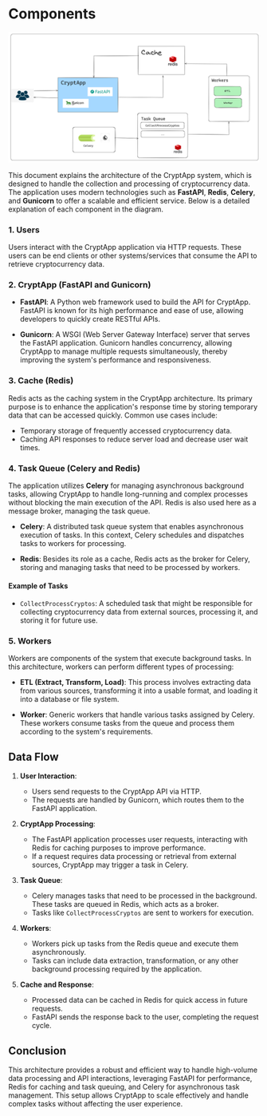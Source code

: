 # Components

![Alt text](./images/components.png)


This document explains the architecture of the CryptApp system, which is designed to handle the collection and processing of cryptocurrency data. The application uses modern technologies such as **FastAPI**, **Redis**, **Celery**, and **Gunicorn** to offer a scalable and efficient service. Below is a detailed explanation of each component in the diagram.


### 1. **Users**

Users interact with the CryptApp application via HTTP requests. These users can be end clients or other systems/services that consume the API to retrieve cryptocurrency data.

### 2. **CryptApp (FastAPI and Gunicorn)**

- **FastAPI**: A Python web framework used to build the API for CryptApp. FastAPI is known for its high performance and ease of use, allowing developers to quickly create RESTful APIs.

- **Gunicorn**: A WSGI (Web Server Gateway Interface) server that serves the FastAPI application. Gunicorn handles concurrency, allowing CryptApp to manage multiple requests simultaneously, thereby improving the system's performance and responsiveness.

### 3. **Cache (Redis)**

Redis acts as the caching system in the CryptApp architecture. Its primary purpose is to enhance the application's response time by storing temporary data that can be accessed quickly. Common use cases include:

- Temporary storage of frequently accessed cryptocurrency data.
- Caching API responses to reduce server load and decrease user wait times.

### 4. **Task Queue (Celery and Redis)**

The application utilizes **Celery** for managing asynchronous background tasks, allowing CryptApp to handle long-running and complex processes without blocking the main execution of the API. Redis is also used here as a message broker, managing the task queue.

- **Celery**: A distributed task queue system that enables asynchronous execution of tasks. In this context, Celery schedules and dispatches tasks to workers for processing.

- **Redis**: Besides its role as a cache, Redis acts as the broker for Celery, storing and managing tasks that need to be processed by workers.

#### Example of Tasks

- `CollectProcessCryptos`: A scheduled task that might be responsible for collecting cryptocurrency data from external sources, processing it, and storing it for future use.

### 5. **Workers**

Workers are components of the system that execute background tasks. In this architecture, workers can perform different types of processing:

- **ETL (Extract, Transform, Load)**: This process involves extracting data from various sources, transforming it into a usable format, and loading it into a database or file system.

- **Worker**: Generic workers that handle various tasks assigned by Celery. These workers consume tasks from the queue and process them according to the system's requirements.

## Data Flow

1. **User Interaction**: 
   - Users send requests to the CryptApp API via HTTP.
   - The requests are handled by Gunicorn, which routes them to the FastAPI application.

2. **CryptApp Processing**:
   - The FastAPI application processes user requests, interacting with Redis for caching purposes to improve performance.
   - If a request requires data processing or retrieval from external sources, CryptApp may trigger a task in Celery.

3. **Task Queue**:
   - Celery manages tasks that need to be processed in the background. These tasks are queued in Redis, which acts as a broker.
   - Tasks like `CollectProcessCryptos` are sent to workers for execution.

4. **Workers**:
   - Workers pick up tasks from the Redis queue and execute them asynchronously.
   - Tasks can include data extraction, transformation, or any other background processing required by the application.

5. **Cache and Response**:
   - Processed data can be cached in Redis for quick access in future requests.
   - FastAPI sends the response back to the user, completing the request cycle.

## Conclusion

This architecture provides a robust and efficient way to handle high-volume data processing and API interactions, leveraging FastAPI for performance, Redis for caching and task queuing, and Celery for asynchronous task management. This setup allows CryptApp to scale effectively and handle complex tasks without affecting the user experience.
